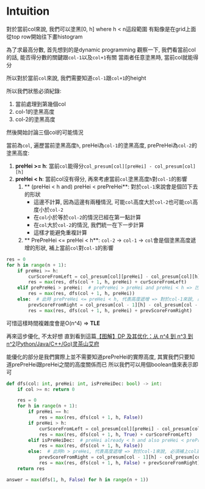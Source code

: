 # Intuition

對於當前col來說, 我們可以塗黑[0, h] where h < n這段範圍
有點像是在grid上面從top row開始往下畫histogram

為了求最高分數, 首先想到的是dynamic programming
觀察一下, 我們看當前col的話, 能否得分數的關鍵跟`col-1`以及`col+1`有關
當兩者任意塗黑時, 當前col就能得分

所以對於當前`col`來說, 我們需要知道`col-1`跟`col+1`的height

所以我們狀態必須紀錄:

1. 當前處理到第幾個col
2. col-1的塗黑高度
3. col-2的塗黑高度

然後開始討論三個col的可能情況

當前為`col`, 遍歷當前塗黑高度`h`, preHei為`col-1`的塗黑高度, prePreHei為`col-2`的塗黑高度:

1. **preHei >= h**: 當前`col`能得分`col_presum[col][preHei] - col_presum[col][h]`
2. **preHei < h**: 當前col沒有得分, 再來考慮當前`col`塗黑高度`h`對`col-1`的影響
    1. ** (preHei < h and) preHei < prePreHei**: 對於`col-1`來說會是個凹下去的形狀
        - 這邊不計算, 因為這邊有兩種情況, 可能`col`高度大於`col-2`也可能`col`高度小於`col-2`
        - 在`col`小於等於`col-2`的情況已經在第一點計算
        - 在`col`大於`col-2`的情況, 我們統一在下一步計算
        - 這樣才能避免重複計算
    2. ** PrePreHei <= preHei < h**: `col-2` -> `col-1` -> `col`會是個塗黑高度遞增的形狀, 補上當前`col`對`col-1`的影響

```py
res = 0
for h in range(n + 1):
    if preHei >= h:
        curScoreFromLeft = col_presum[col][preHei] - col_presum[col][h]
        res = max(res, dfs(col + 1, h, preHei) + curScoreFromLeft)
    elif prePreHei > preHei:  # prePreHei > preHei and preHei < h => 凹形 => already calculated above at previous round
        res = max(res, dfs(col + 1, h, preHei))
    else:  # 此時 prePreHei <= preHei < h, 代表高度遞增 => 對於col-1來說, 必須補上col高出col-1那段高度差的得分
        prevScoreFromRight = col_presum[col - 1][h] - col_presum[col - 1][preHei]
        res = max(res, dfs(col + 1, h, preHei) + prevScoreFromRight)
```


可惜這樣時間複雜度會是O(n^4) => **TLE**

再來這步優化, 不太好想
直到看到這篇[【图解】DP 及其优化：从 n^4 到 n^3 到 n^2(Python/Java/C++/Go)灵茶山艾府](https://leetcode.cn/problems/maximum-score-from-grid-operations/solutions/2852362/tu-jie-dp-ji-qi-you-hua-by-endlesscheng-pco6)

能優化的部分是我們實際上並不需要知道prePreHei的實際高度, 其實我們只要知道prePreHei跟preHei之間的高度關係而已
所以我們可以用個boolean值來表示即可

```py
def dfs(col: int, preHei: int, isPreHeiDec: bool) -> int:
    if col >= n: return 0

    res = 0
    for h in range(n + 1):
        if preHei == h:
            res = max(res, dfs(col + 1, h, False))
        if preHei > h:
            curScoreFromLeft = col_presum[col][preHei] - col_presum[col][h]
            res = max(res, dfs(col + 1, h, True) + curScoreFromLeft)
        elif isPreHeiDec:  # preHei already < h and also preHei < prePreHei => 凹形 => already calculated above at previous round
            res = max(res, dfs(col + 1, h, False))
        else:  # 此時h > preHei, 代表高度遞增 => 對於col-1來說, 必須補上col高出col-1那段高度差的得分
            prevScoreFromRight = col_presum[col - 1][h] - col_presum[col - 1][preHei]
            res = max(res, dfs(col + 1, h, False) + prevScoreFromRight)
    return res

answer = max(dfs(1, h, False) for h in range(n + 1))
```